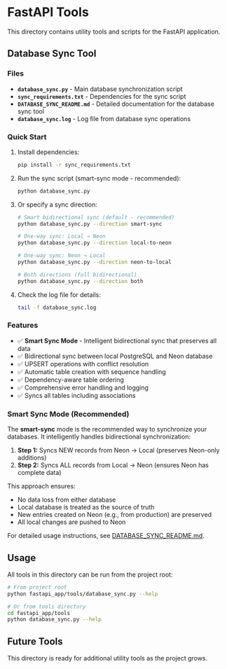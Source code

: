 # FastAPI Tools

This directory contains utility tools and scripts for the FastAPI application.

## Database Sync Tool

### Files

- **`database_sync.py`** - Main database synchronization script
- **`sync_requirements.txt`** - Dependencies for the sync script
- **`DATABASE_SYNC_README.md`** - Detailed documentation for the database sync tool
- **`database_sync.log`** - Log file from database sync operations

### Quick Start

1. Install dependencies:
   ```bash
   pip install -r sync_requirements.txt
   ```

2. Run the sync script (smart-sync mode - recommended):
   ```bash
   python database_sync.py
   ```

3. Or specify a sync direction:
   ```bash
   # Smart bidirectional sync (default - recommended)
   python database_sync.py --direction smart-sync
   
   # One-way sync: Local → Neon
   python database_sync.py --direction local-to-neon
   
   # One-way sync: Neon → Local
   python database_sync.py --direction neon-to-local
   
   # Both directions (full bidirectional)
   python database_sync.py --direction both
   ```

4. Check the log file for details:
   ```bash
   tail -f database_sync.log
   ```

### Features

- ✅ **Smart Sync Mode** - Intelligent bidirectional sync that preserves all data
- ✅ Bidirectional sync between local PostgreSQL and Neon database
- ✅ UPSERT operations with conflict resolution
- ✅ Automatic table creation with sequence handling
- ✅ Dependency-aware table ordering
- ✅ Comprehensive error handling and logging
- ✅ Syncs all tables including associations

### Smart Sync Mode (Recommended)

The **smart-sync** mode is the recommended way to synchronize your databases. It intelligently handles bidirectional synchronization:

1. **Step 1:** Syncs NEW records from Neon → Local (preserves Neon-only additions)
2. **Step 2:** Syncs ALL records from Local → Neon (ensures Neon has complete data)

This approach ensures:
- No data loss from either database
- Local database is treated as the source of truth
- New entries created on Neon (e.g., from production) are preserved
- All local changes are pushed to Neon

For detailed usage instructions, see [DATABASE_SYNC_README.md](DATABASE_SYNC_README.md).

## Usage

All tools in this directory can be run from the project root:

```bash
# From project root
python fastapi_app/tools/database_sync.py --help

# Or from tools directory
cd fastapi_app/tools
python database_sync.py --help
```

## Future Tools

This directory is ready for additional utility tools as the project grows.
